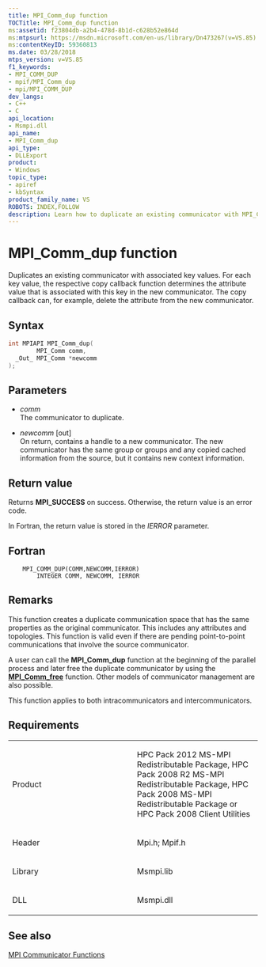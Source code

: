```yaml
---
title: MPI_Comm_dup function
TOCTitle: MPI_Comm_dup function
ms:assetid: f23804db-a2b4-478d-8b1d-c628b52e864d
ms:mtpsurl: https://msdn.microsoft.com/en-us/library/Dn473267(v=VS.85)
ms:contentKeyID: 59360813
ms.date: 03/28/2018
mtps_version: v=VS.85
f1_keywords:
- MPI_COMM_DUP
- mpif/MPI_Comm_dup
- mpi/MPI_COMM_DUP
dev_langs:
- C++
- C
api_location:
- Msmpi.dll
api_name:
- MPI_Comm_dup
api_type:
- DLLExport
product:
- Windows
topic_type:
- apiref
- kbSyntax
product_family_name: VS
ROBOTS: INDEX,FOLLOW
description: Learn how to duplicate an existing communicator with MPI_Comm_dup function. Understand its syntax, parameters, return values, and application in parallel processes.
---
```


# MPI\_Comm\_dup function

Duplicates an existing communicator with associated key values. For each key value, the respective copy callback function determines the attribute value that is associated with this key in the new communicator. The copy callback can, for example, delete the attribute from the new communicator.

## Syntax

``` c++
int MPIAPI MPI_Comm_dup(
        MPI_Comm comm,
  _Out_ MPI_Comm *newcomm
);
```

## Parameters

  - *comm*  
    The communicator to duplicate.

  - *newcomm* \[out\]  
    On return, contains a handle to a new communicator. The new communicator has the same group or groups and any copied cached information from the source, but it contains new context information.

## Return value

Returns **MPI\_SUCCESS** on success. Otherwise, the return value is an error code.

In Fortran, the return value is stored in the *IERROR* parameter.

## Fortran

``` FORTRAN
    MPI_COMM_DUP(COMM,NEWCOMM,IERROR)
        INTEGER COMM, NEWCOMM, IERROR
```

## Remarks

This function creates a duplicate communication space that has the same properties as the original communicator. This includes any attributes and topologies. This function is valid even if there are pending point-to-point communications that involve the source communicator.

A user can call the **MPI\_Comm\_dup** function at the beginning of the parallel process and later free the duplicate communicator by using the [**MPI\_Comm\_free**](mpi-comm-free-function.md) function. Other models of communicator management are also possible.

This function applies to both intracommunicators and intercommunicators.

## Requirements

<table>
<colgroup>
<col style="width: 50%" />
<col style="width: 50%" />
</colgroup>
<tbody>
<tr class="odd">
<td><p>Product</p></td>
<td><p>HPC Pack 2012 MS-MPI Redistributable Package, HPC Pack 2008 R2 MS-MPI Redistributable Package, HPC Pack 2008 MS-MPI Redistributable Package or HPC Pack 2008 Client Utilities</p></td>
</tr>
<tr class="even">
<td><p>Header</p></td>
<td>Mpi.h;
Mpif.h</td>
</tr>
<tr class="odd">
<td><p>Library</p></td>
<td>Msmpi.lib</td>
</tr>
<tr class="even">
<td><p>DLL</p></td>
<td>Msmpi.dll</td>
</tr>
</tbody>
</table>


## See also

[MPI Communicator Functions](mpi-communicator-functions.md)

